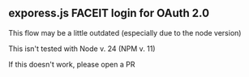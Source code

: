 ## exporess.js FACEIT login for OAuth 2.0

This flow may be a little outdated (especially due to the node version)

This isn't tested with Node v. 24 (NPM v. 11)

If this doesn't work, please open a PR